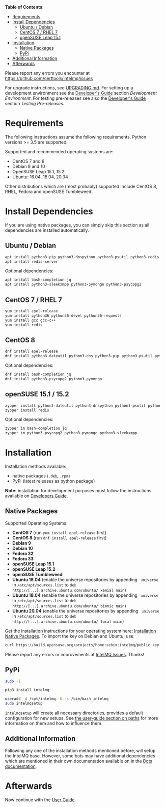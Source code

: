 **Table of Contents:**
- [Requirements](#requirements)
- [Install Dependencies](#install-dependencies)
  - [Ubuntu / Debian](#ubuntu--debian)
  - [CentOS 7 / RHEL 7](#centos-7--rhel-7)
  - [openSUSE Leap 15.1](#opensuse-leap-151)
- [Installation](#installation)
  - [Native Packages](#native-packages)
  - [PyPi](#pypi)
- [Additional Information](#additional-information)
- [Afterwards](#afterwards)


Please report any errors you encounter at https://github.com/certtools/intelmq/issues

For upgrade instructions, see [UPGRADING.md](UPGRADING.md).
For setting up a development environment see the [Developer's Guide](Developers-Guide.md#development-environment) section *Development Environment*.
For testing pre-releases see also the [Developer's Guide](Developers-Guide.md#testing-pre-releases) section *Testing Pre-releases*.

# Requirements

The following instructions assume the following requirements. Python versions >= 3.5 are supported.

Supported and recommended operating systems are:
* CentOS 7 and 8
* Debian 9 and 10
* OpenSUSE Leap 15.1, 15.2
* Ubuntu: 16.04, 18.04, 20.04

Other distributions which are (most probably) supported include CentOS 8, RHEL, Fedora and openSUSE Tumbleweed.

# Install Dependencies

If you are using native packages, you can simply skip this section as all dependencies are installed automatically.

## Ubuntu / Debian

```bash
apt install python3-pip python3-dnspython python3-psutil python3-redis python3-requests python3-termstyle python3-tz python3-dateutil
apt install redis-server
```

Optional dependencies:
```bash
apt install bash-completion jq
apt install python3-sleekxmpp python3-pymongo python3-psycopg2
```

## CentOS 7 / RHEL 7

```bash
yum install epel-release
yum install python36 python36-devel python36-requests
yum install gcc gcc-c++
yum install redis
```

## CentOS 8

```bash
dnf install epel-release
dnf install python3-dateutil python3-dns python3-pip python3-psutil python3-pytz python3-redis python3-requests redis
```

Optional dependencies:

```bash
dnf install bash-completion jq
dnf install python3-psycopg2 python3-pymongo
```

## openSUSE 15.1 / 15.2

```bash
zypper install python3-dateutil python3-dnspython python3-psutil python3-pytz python3-redis python3-requests python3-python-termstyle
zypper install redis
```

Optional dependencies:
```bash
zypper in bash-completion jq
zypper in python3-psycopg2 python3-pymongo python3-sleekxmpp
```

# Installation

Installation methods available:

* native packages (`.deb`, `.rpm`)
* PyPi (latest releases as python package)

**Note:** installation for development purposes must follow the instructions available on [Developers Guide](https://github.com/certtools/intelmq/blob/develop/docs/Developers-Guide.md#development-environment).

## Native Packages

Supported Operating Systems:

* **CentOS 7** (run `yum install epel-release` first)
* **CentOS 8** (run `dnf install epel-release` first)
* **Debian 9**
* **Debian 10**
* **Fedora 32**
* **Fedora 33**
* **openSUSE Leap 15.1**
* **openSUSE Leap 15.2**
* **openSUSE Tumbleweed**
* **Ubuntu 16.04** (enable the universe repositories by appending ` universe` in `/etc/apt/sources.list` to `deb http://[...].archive.ubuntu.com/ubuntu/ xenial main`)
* **Ubuntu 18.04** (enable the universe repositories by appending ` universe` in `/etc/apt/sources.list` to `deb http://[...].archive.ubuntu.com/ubuntu/ bionic main`)
* **Ubuntu 20.04** (enable the universe repositories by appending ` universe` in `/etc/apt/sources.list` to `deb http://[...].archive.ubuntu.com/ubuntu/ focal main`)

Get the installation instructions for your operating system here: [Installation Native Packages](https://software.opensuse.org/download.html?project=home%3Asebix%3Aintelmq&package=intelmq).
To import the key on Debian and Ubuntu, use:
```bash
curl https://build.opensuse.org/projects/home:sebix:intelmq/public_key | sudo apt-key add -
```

Please report any errors or improvements at [IntelMQ Issues](https://github.com/certtools/intelmq/issues). Thanks!

## PyPi

```bash
sudo -i

pip3 install intelmq

useradd -d /opt/intelmq -U -s /bin/bash intelmq
sudo intelmqsetup
```
`intelmqsetup` will create all necessary directories, provides a default configuration for new setups. See [the user-guide section on paths](User-Guide.md#opt-and-lsb-paths) for more information on them and how to influence them.

## Additional Information

Following any one of the installation methods mentioned before, will setup the IntelMQ base. However, some bots may have additional dependencies which are mentioned in their own documentation available on in the [Bots documentation](https://github.com/certtools/intelmq/tree/develop/docs/Bots.md).


# Afterwards

Now continue with the [User Guide](User-Guide.md).
